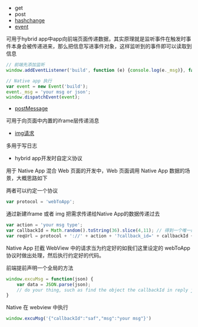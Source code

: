 
* get
* post
* [hashchange](https://developer.mozilla.org/zh-CN/docs/Web/Events/hashchange)
* [event](https://developer.mozilla.org/zh-CN/docs/Web/Guide/Events/Creating_and_triggering_events#The_old-fashioned_way)

可用于hybrid app中app向前端页面传递数据，其实原理就是监听事件在触发时事件本身会被传递进来，那么把信息写进事件对象，这样监听到的事件即可以读取到信息

```js
// 前端先添加监听
window.addEventListener('build', function (e) {console.log(e._msg)}, false);

```

```js
// Native app 执行
var event = new Event('build');
event._msg = 'your msg or json';
window.dispatchEvent(event);
```

* [postMessage](https://www.smashingmagazine.com/2014/11/styling-and-animating-svgs-with-css/#style-cascades)

可用于向页面中内置的iframe层传递消息

* [img请求]()

多用于写日志


* hybrid app开发时自定义协议

用于 Native App 混合 Web 页面的开发中，Web 页面调用 Native App 数据的场景，大概思路如下

两者可以约定一个协议

```js
var protocol = 'webToApp';
```

通过新建iframe 或者 img 把需求传递给Native App的数据传递过去

```js
var action = 'your msg type';
var callbackId = Math.random().toString(36).slice(4,11); // 得到一个唯一的回调ID
var reqUrl = protocol + '://' + action + '?callback_id=' + callbackId + '&name=1&age=2';
```

Native App 拦截 WebView 中的请求当为约定好的如我们这里设定的 webToApp 协议时做出处理，然后执行约定好的代码。

前端提前声明一个全局的方法

```js
window.excuMsg = function(json) {
	var data = JSON.parse(json);
	// do your thing, such as find the object the callbackId in reply json and remove the iframe or img you created with the callbackId as its id..
}
```

Native 在 webview 中执行

```js
window.excuMsg('{"callbackId":"saf","msg":"your msg"}')
```
